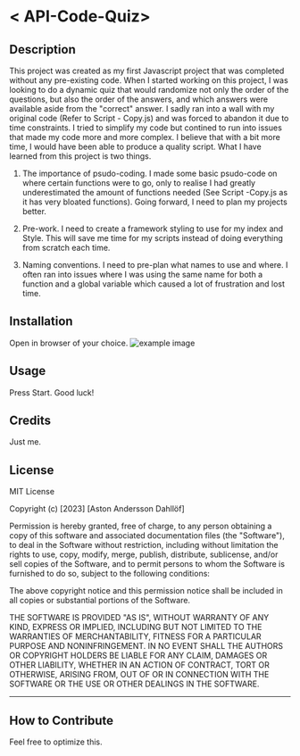 

# < API-Code-Quiz>

## Description

This project was created as my first Javascript project that was completed without any pre-existing code. When I started working on this project, I was looking to do a dynamic quiz that would randomize not only the order of the questions, but also the order of the answers, and which answers were available aside from the "correct" answer. I sadly ran into a wall with my original code (Refer to Script - Copy.js) and was forced to abandon it due to time constraints. I tried to simplify my code but contined to run into issues that
made my code more and more complex. I believe that with a bit more time, I would have been able to produce a quality script. What I have learned from this project is two things.

1. The importance of psudo-coding. I made some basic psudo-code on where certain functions were to go, only to realise I had greatly underestimated the amount of functions needed (See Script -Copy.js as it has very bloated functions). Going forward, I need to plan my projects better.

2. Pre-work. I need to create a framework styling to use for my index and Style. This will save me time for my scripts instead of doing everything from scratch each time.

3. Naming conventions. I need to pre-plan what names to use and where. I often ran into issues where I was using the same name for both a function and a global variable which caused a lot of frustration and lost time.

## Installation

Open in browser of your choice.
![example image](https://github.com/Valleyleaf/API-Code-Quiz/assets/137734906/f88f78ef-92be-4b7d-8861-7f70e21b54e1)

## Usage

Press Start. Good luck!




## Credits

Just me.

## License

MIT License

Copyright (c) [2023] [Aston Andersson Dahllöf]

Permission is hereby granted, free of charge, to any person obtaining a copy of this software and associated documentation files (the "Software"), to deal in the Software without restriction, including without limitation the rights to use, copy, modify, merge, publish, distribute, sublicense, and/or sell copies of the Software, and to permit persons to whom the Software is furnished to do so, subject to the following conditions:

The above copyright notice and this permission notice shall be included in all copies or substantial portions of the Software.

THE SOFTWARE IS PROVIDED "AS IS", WITHOUT WARRANTY OF ANY KIND, EXPRESS OR IMPLIED, INCLUDING BUT NOT LIMITED TO THE WARRANTIES OF MERCHANTABILITY, FITNESS FOR A PARTICULAR PURPOSE AND NONINFRINGEMENT. IN NO EVENT SHALL THE AUTHORS OR COPYRIGHT HOLDERS BE LIABLE FOR ANY CLAIM, DAMAGES OR OTHER LIABILITY, WHETHER IN AN ACTION OF CONTRACT, TORT OR OTHERWISE, ARISING FROM, OUT OF OR IN CONNECTION WITH THE SOFTWARE OR THE USE OR OTHER DEALINGS IN THE SOFTWARE.

---

## How to Contribute

Feel free to optimize this.
